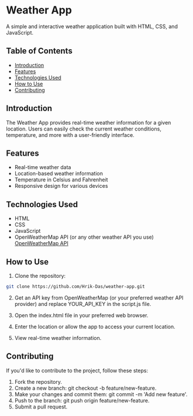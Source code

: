 # Weather App
A simple and interactive weather application built with HTML, CSS, and JavaScript.

## Table of Contents
- [Introduction](#introduction)
- [Features](#features)
- [Technologies Used](#technologies-used)
- [How to Use](#how-to-use)
- [Contributing](#contributing)

## Introduction
The Weather App provides real-time weather information for a given location. Users can easily check the current weather conditions, temperature, and more with a user-friendly interface.

## Features
- Real-time weather data
- Location-based weather information
- Temperature in Celsius and Fahrenheit
- Responsive design for various devices

## Technologies Used
- HTML
- CSS
- JavaScript
- OpenWeatherMap API (or any other weather API you use) <a href="https://openweathermap.org/">OpenWeatherMap API</a>

## How to Use
1. Clone the repository:

```bash
git clone https://github.com/Hrik-Das/weather-app.git
```
2. Get an API key from OpenWeatherMap (or your preferred weather API provider) and replace YOUR_API_KEY in the script.js file.

3. Open the index.html file in your preferred web browser.

4. Enter the location or allow the app to access your current location.

5. View real-time weather information.

## Contributing

If you'd like to contribute to the project, follow these steps:

1. Fork the repository.
2. Create a new branch: git checkout -b feature/new-feature.
3. Make your changes and commit them: git commit -m 'Add new feature'.
4. Push to the branch: git push origin feature/new-feature.
5. Submit a pull request.
